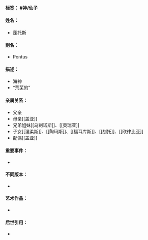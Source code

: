 #### 标签： #神/仙子
#### 姓名：
- 蓬托斯
#### 别名：
- Pontus
#### 描述：
- 海神
- “荒芜的”
#### 亲属关系：
- 父亲
- 母亲[[盖亚]]
- 兄弟姐妹[[乌剌诺斯]]、[[奥瑞亚]]
- 子女[[涅柔斯]]、[[陶玛斯]]、[[福耳库斯]]、[[刻托]]、[[欧律比亚]]
- 配偶[[盖亚]]
#### 重要事件：
- 
#### 不同版本：
- 
#### 艺术作品：
- 
#### 后世引用：
- 
